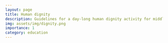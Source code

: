 ```yaml
---
layout: page
title: Human dignity
description: Guidelines for a day-long human dignity activity for middle school children
img: assets/img/dignity.png
importance: 1
category: education
---
```


